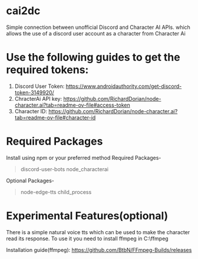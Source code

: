 # cai2dc

Simple connection between unofficial Discord and Character AI APIs. which allows the use of a discord user account as a character from Character Ai

# Use the following guides to get the required tokens:
1. Discord User Token: https://www.androidauthority.com/get-discord-token-3149920/
2. ChracterAi API key: https://github.com/RichardDorian/node-character.ai?tab=readme-ov-file#access-token
3. Character ID: https://github.com/RichardDorian/node-character.ai?tab=readme-ov-file#character-id

# Required Packages 
Install using npm or your preferred method
Required Packages- 
> discord-user-bots
> node_characterai

Optional Packages- 
> node-edge-tts
> child_process

# Experimental Features(optional)

There is a simple natural voice tts which can be used to make the character read its response. To use it you need to install ffmpeg in C:\ffmpeg

Installation guide(ffmpeg): https://github.com/BtbN/FFmpeg-Builds/releases 
